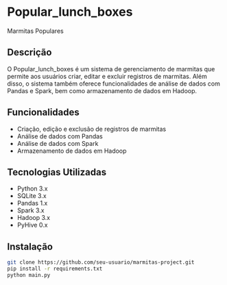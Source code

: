 # Popular_lunch_boxes
Marmitas Populares

## Descrição
O Popular_lunch_boxes é um sistema de gerenciamento de marmitas que permite aos usuários criar, editar e excluir registros de marmitas. Além disso, o sistema também oferece funcionalidades de análise de dados com Pandas e Spark, bem como armazenamento de dados em Hadoop.

## Funcionalidades
- Criação, edição e exclusão de registros de marmitas
- Análise de dados com Pandas
- Análise de dados com Spark
- Armazenamento de dados em Hadoop

## Tecnologias Utilizadas
- Python 3.x
- SQLite 3.x
- Pandas 1.x
- Spark 3.x
- Hadoop 3.x
- PyHive 0.x

## Instalação
```bash
git clone https://github.com/seu-usuario/marmitas-project.git
pip install -r requirements.txt
python main.py

